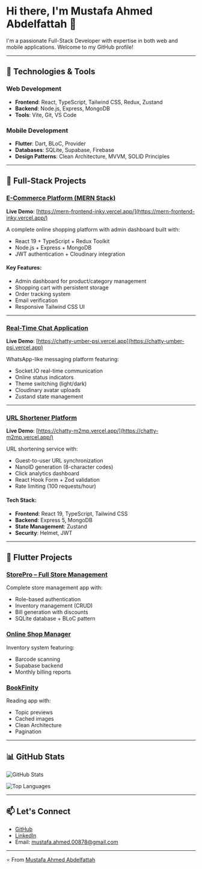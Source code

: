 # Hi there, I'm Mustafa Ahmed Abdelfattah 👋

I'm a passionate Full-Stack Developer with expertise in both web and mobile applications. Welcome to my GitHub profile!

---

## 🔧 Technologies & Tools

### Web Development
- **Frontend**: React, TypeScript, Tailwind CSS, Redux, Zustand
- **Backend**: Node.js, Express, MongoDB
- **Tools**: Vite, Git, VS Code

### Mobile Development
- **Flutter**: Dart, BLoC, Provider
- **Databases**: SQLite, Supabase, Firebase
- **Design Patterns**: Clean Architecture, MVVM, SOLID Principles

---

## 🚀 Full-Stack Projects

### [E-Commerce Platform (MERN Stack)](https://github.com/mustafa-ahmed-009/mern_ecommerce)
**Live Demo**: [https://mern-frontend-inky.vercel.app/](https://mern-frontend-inky.vercel.app/)

A complete online shopping platform with admin dashboard built with:
- React 19 + TypeScript + Redux Toolkit
- Node.js + Express + MongoDB
- JWT authentication + Cloudinary integration

#### Key Features:
- Admin dashboard for product/category management
- Shopping cart with persistent storage
- Order tracking system
- Email verification
- Responsive Tailwind CSS UI

---

### [Real-Time Chat Application](https://github.com/mustafa-ahmed-009/chatty)
**Live Demo**: [https://chatty-umber-psi.vercel.app](https://chatty-umber-psi.vercel.app)

WhatsApp-like messaging platform featuring:
- Socket.IO real-time communication
- Online status indicators
- Theme switching (light/dark)
- Cloudinary avatar uploads
- Zustand state management

---

### [URL Shortener Platform](https://github.com/mustafa-ahmed-009/url-shortner)
**Live Demo**: [https://chatty-m2mp.vercel.app/](https://chatty-m2mp.vercel.app/)

URL shortening service with:
- Guest-to-user URL synchronization
- NanoID generation (8-character codes)
- Click analytics dashboard
- React Hook Form + Zod validation
- Rate limiting (100 requests/hour)

#### Tech Stack:
- **Frontend**: React 19, TypeScript, Tailwind CSS
- **Backend**: Express 5, MongoDB
- **State Management**: Zustand
- **Security**: Helmet, JWT

---

## 📱 Flutter Projects

### [StorePro – Full Store Management](https://github.com/mustafa-ahmed-009/StorePro)
Complete store management app with:
- Role-based authentication
- Inventory management (CRUD)
- Bill generation with discounts
- SQLite database + BLoC pattern

### [Online Shop Manager](https://github.com/mustafa-ahmed-009/omran_tex_shop_manager)
Inventory system featuring:
- Barcode scanning
- Supabase backend
- Monthly billing reports

### [BookFinity](https://github.com/mustafa-ahmed-009/BookFinity)
Reading app with:
- Topic previews
- Cached images
- Clean Architecture
- Pagination

---

## 📊 GitHub Stats

![GitHub Stats](https://github-readme-stats.vercel.app/api?username=mustafa-ahmed-009&show_icons=true&theme=radical)

![Top Languages](https://github-readme-stats.vercel.app/api/top-langs/?username=mustafa-ahmed-009&layout=compact&theme=radical)

---

## 📫 Let's Connect

- [GitHub](https://github.com/mustafa-ahmed-009)
- [LinkedIn](https://www.linkedin.com/in/mustafa-ahmed-0084262a3/)
- Email: mustafa.ahmed.00878@gmail.com

---

⭐️ From [Mustafa Ahmed Abdelfattah](https://github.com/mustafa-ahmed-009)
